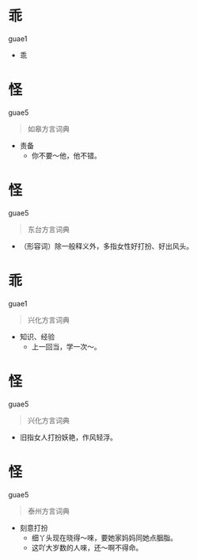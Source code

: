 # 乖
guae1
- 乖

# 怪
guae5
> 如皋方言词典
- 责备
  - 你不要～他，他不错。

# 怪
guae5
> 东台方言词典
- （形容词）除一般释义外，多指女性好打扮、好出风头。

# 乖
guae1
> 兴化方言词典
- 知识、经验
  - 上一回当，学一次～。

# 怪
guae5
> 兴化方言词典
- 旧指女人打扮妖艳，作风轻浮。


# 怪
guae5
> 泰州方言词典
- 刻意打扮
  - 细丫头现在晓得～唻，要她家妈妈同她点胭脂。
  - 这吖大岁数的人唻，还～啊不得命。
